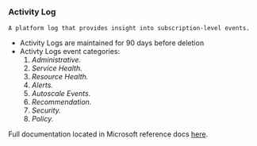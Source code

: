 ### Activity Log
	A platform log that provides insight into subscription-level events.

- Activity Logs are maintained for 90 days before deletion
- Activty Logs event categories:
	1. *Administrative.*
	2. *Service Health.*
	3. *Resource Health.*
	4. *Alerts.*
	5. *Autoscale Events.*
	6. *Recommendation.*
	7. *Security.*
	8. *Policy.*


Full documentation located in Microsoft reference docs [here](https://learn.microsoft.com/en-us/azure/azure-monitor/essentials/activity-log).